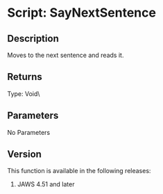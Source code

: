 # Script: SayNextSentence

## Description

Moves to the next sentence and reads it.

## Returns

Type: Void\

## Parameters

No Parameters

## Version

This function is available in the following releases:

1.  JAWS 4.51 and later
